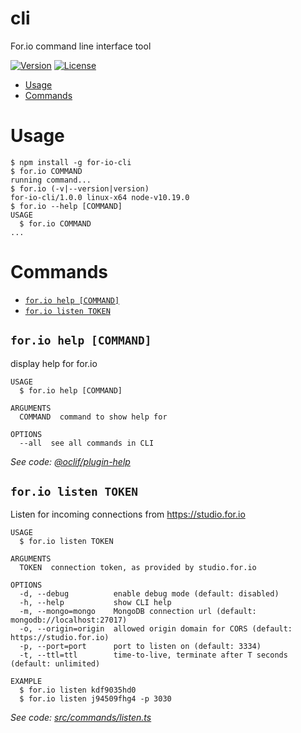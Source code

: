 cli
==========

For.io command line interface tool

[![Version](https://img.shields.io/npm/v/for-io-cli.svg)](https://npmjs.org/package/for-io-cli)
[![License](https://img.shields.io/npm/l/for-io-cli.svg)](https://github.com/for-io/cli/blob/master/package.json)

<!-- toc -->
* [Usage](#usage)
* [Commands](#commands)
<!-- tocstop -->
# Usage
<!-- usage -->
```sh-session
$ npm install -g for-io-cli
$ for.io COMMAND
running command...
$ for.io (-v|--version|version)
for-io-cli/1.0.0 linux-x64 node-v10.19.0
$ for.io --help [COMMAND]
USAGE
  $ for.io COMMAND
...
```
<!-- usagestop -->
# Commands
<!-- commands -->
* [`for.io help [COMMAND]`](#forio-help-command)
* [`for.io listen TOKEN`](#forio-listen-token)

## `for.io help [COMMAND]`

display help for for.io

```
USAGE
  $ for.io help [COMMAND]

ARGUMENTS
  COMMAND  command to show help for

OPTIONS
  --all  see all commands in CLI
```

_See code: [@oclif/plugin-help](https://github.com/oclif/plugin-help/blob/v3.2.0/src/commands/help.ts)_

## `for.io listen TOKEN`

Listen for incoming connections from https://studio.for.io

```
USAGE
  $ for.io listen TOKEN

ARGUMENTS
  TOKEN  connection token, as provided by studio.for.io

OPTIONS
  -d, --debug          enable debug mode (default: disabled)
  -h, --help           show CLI help
  -m, --mongo=mongo    MongoDB connection url (default: mongodb://localhost:27017)
  -o, --origin=origin  allowed origin domain for CORS (default: https://studio.for.io)
  -p, --port=port      port to listen on (default: 3334)
  -t, --ttl=ttl        time-to-live, terminate after T seconds (default: unlimited)

EXAMPLE
  $ for.io listen kdf9035hd0
  $ for.io listen j94509fhg4 -p 3030
```

_See code: [src/commands/listen.ts](https://github.com/for-io/cli/blob/v1.0.0/src/commands/listen.ts)_
<!-- commandsstop -->
